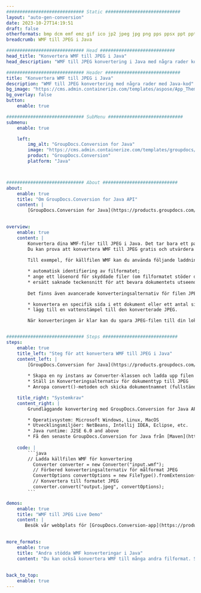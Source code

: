 ```yaml
---
############################# Static ############################
layout: "auto-gen-conversion"
date: 2023-10-27T14:19:51
draft: false
otherformats: bmp dcm emf emz gif ico jp2 jpeg jpg png pps ppsx ppt pptx psb psd svg svgz tga tif tiff webp wmf wmz
breadcrumb: WMF till JPEG i Java

############################# Head ############################
head_title: "Konvertera WMF till JPEG i Java"
head_description: "WMF till JPEG konvertering i Java med några rader kod. Konvertera över 160 filformat med hjälp av GroupDocs dokumentkonverterings-API för Java"

############################# Header ############################
title: "Konvertera WMF till JPEG i Java"
description: "WMF till JPEG konvertering med några rader med Java-kod"
bg_image: "https://cms.admin.containerize.com/templates/aspose/App_Themes/V3/images/bg/header1.png"
bg_overlay: false
button:
    enable: true

############################# SubMenu ############################
submenu:
    enable: true

    left:
        img_alt: "GroupDocs.Conversion for Java"
        image: "https://cms.admin.containerize.com/templates/groupdocs/images/product-logos/90x90-noborder/groupdocs-conversion-java.png"
        product: "GroupDocs.Conversion"
        platform: "Java"



############################# About ############################
about:
    enable: true
    title: "Om GroupDocs.Conversion for Java API"
    content: |
        [GroupDocs.Conversion for Java](https://products.groupdocs.com/conversion/java/) är ett avancerat filformatkonverterings-API för konvertering mellan populära bild- och dokumentformat som Microsoft Office, OpenDocument, PDF, HTML, e-post, CAD. och mycket mer med bara några rader kod. Det inbyggda API:t upptäcker automatiskt formaten för originaldokumenten och erbjuder många alternativ för att anpassa de konverterade dokumenten. Tillsammans med funktionen att extrahera information från ett dokument, stöder den också cachelagring av konverteringsresultaten till den lokala disken som standard. Men alla typer av cachelagring kan stödjas genom att implementera lämpliga gränssnitt - Amazon S3, Dropbox, Google Drive, Windows Azure, Reddis eller andra.
    

overview:
    enable: true
    content: |
        Konvertera dina WMF-filer till JPEG i Java. Det tar bara ett par rader med Java-kod på valfri plattform, som Windows, Linux, macOS.
        Du kan prova att konvertera WMF till JPEG gratis och utvärdera kvaliteten på konverteringsresultaten. Tillsammans med enkla filkonverteringsskript kan du prova mer sofistikerade alternativ för att ladda källfilen WMF och lagra JPEG-utdata. 
        
        Till exempel, för källfilen WMF kan du använda följande laddningsalternativ:

        * automatisk identifiering av filformatet;
        * ange ett lösenord för skyddade filer (om filformatet stöder det);
        * ersätt saknade teckensnitt för att bevara dokumentets utseende.
        
        Det finns även avancerade konverteringsalternativ för filen JPEG:

        * konvertera en specifik sida i ett dokument eller ett antal sidor;
        * lägg till en vattenstämpel till den konverterade JPEG.

        När konverteringen är klar kan du spara JPEG-filen till din lokala filsökväg eller till tredje parts lagring såsom FTP, Amazon S3, Google Drive, Dropbox etc. Observera - för att konvertera WMF till JPEG behöver du inte installera någon ytterligare programvara, såsom MS Office, Open Office, Adobe Acrobat Reader etc.


############################# Steps ############################
steps:
    enable: true
    title_left: "Steg för att konvertera WMF till JPEG i Java"
    content_left: |
        [GroupDocs.Conversion for Java](https://products.groupdocs.com/conversion/java/) låter utvecklare enkelt konvertera WMF fil till JPEG med några rader kod.
        
        * Skapa en ny instans av Converter-klassen och ladda upp filen WMF med den fullständiga sökvägen
        * Ställ in Konverteringsalternativ för dokumenttyp till JPEG
        * Anropa convert()-metoden och skicka dokumentnamnet (fullständig sökväg) och formatet (JPEG) som en parameter

    title_right: "Systemkrav"
    content_right: |
        Grundläggande konvertering med GroupDocs.Conversion for Java API kan göras med bara några rader kod. Våra API:er stöds på alla större plattformar och operativsystem. Innan du kör koden nedan, se till att du har följande förutsättningar installerade på ditt system.

        * Operativsystem: Microsoft Windows, Linux, MacOS
        * Utvecklingsmiljöer: NetBeans, Intellij IDEA, Eclipse, etc.
        * Java runtime: J2SE 6.0 and above
        * Få den senaste GroupDocs.Conversion for Java från [Maven](https://repository.groupdocs.com/webapp/#/artifacts/browse/tree/General/repo/com/groupdocs/groupdocs-conversion)
         
    code: |
        ```java    
        // Ladda källfilen WMF för konvertering
          Converter converter = new Converter("input.wmf");
          // Förbered konverteringsalternativ för målformat JPEG
          ConvertOptions convertOptions = new FileType().fromExtension("jpeg").getConvertOptions();
          // Konvertera till formatet JPEG
          converter.convert("output.jpeg", convertOptions);
        ```

demos:
    enable: true
    title: "WMF till JPEG Live Demo"
    content: |
       Besök vår webbplats för [GroupDocs.Conversion-app](https://products.groupdocs.app/conversion/family) och försök konvertera WMF till JPEG nu. Den kostnadsfria demon har följande fördelar
          

more_formats:
    enable: true
    title: "Andra stödda WMF konverteringar i Java"
    content: "Du kan också konvertera WMF till många andra filformat. Se listan nedan."
       
       
back_to_top:
    enable: true
---
```

